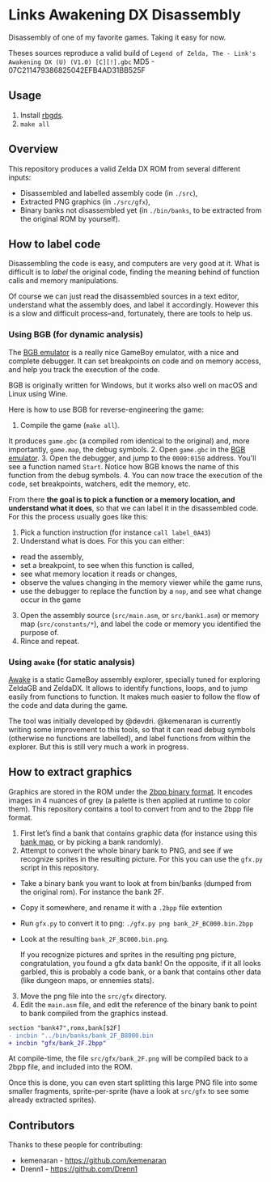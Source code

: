 # Links Awakening DX Disassembly

Disassembly of one of my favorite games. Taking it easy for now.

Theses sources reproduce a valid build of `Legend of Zelda, The - Link's Awakening DX (U) (V1.0) [C][!].gbc`
MD5 - 07C211479386825042EFB4AD31BB525F

## Usage

1. Install [rbgds](https://github.com/rednex/rgbds#1-installing-rgbds).
2. `make all`

## Overview

This repository produces a valid Zelda DX ROM from several different inputs:

- Disassembled and labelled assembly code (in `./src`),
- Extracted PNG graphics (in `./src/gfx`),
- Binary banks not disassembled yet (in `./bin/banks`, to be extracted from the original ROM by yourself).

## How to label code

Disassembling the code is easy, and computers are very good at it. What is difficult is to _label_ the original code, finding the meaning behind of function calls and memory manipulations.

Of course we can just read the disassembled sources in a text editor, understand what the assembly does, and label it accordingly. However this is a slow and difficult process–and, fortunately, there are tools to help us.

### Using BGB (for dynamic analysis)

The [BGB emulator](http://bgb.bircd.org/) is a really nice GameBoy emulator, with a nice and complete debugger. It can set breakpoints on code and on memory access, and help you track the execution of the code.

BGB is originally written for Windows, but it works also well on macOS and Linux using Wine.

Here is how to use BGB for reverse-engineering the game:

1. Compile the game (`make all`).

  It produces `game.gbc` (a compiled rom identical to the original) and, more importantly, `game.map`, the debug symbols.
2. Open `game.gbc` in the [BGB emulator](http://bgb.bircd.org/).
3. Open the debugger, and jump to the `0000:0150` address. You'll see a function named `Start`. Notice how BGB knows the name of this function from the debug symbols.
4. You can now trace the execution of the code, set breakpoints, watchers, edit the memory, etc.

From there **the goal is to pick a function or a memory location, and understand what it does**, so that we can label it in the disassembled code. For this the process usually goes like this:

1. Pick a function instruction (for instance `call label_0A43`)
2. Understand what is does. For this you can either:
  - read the assembly,
  - set a breakpoint, to see when this function is called,
  - see what memory location it reads or changes,
  - observe the values changing in the memory viewer while the game runs,
  - use the debugger to replace the function by a `nop`, and see what change occur in the game
3. Open the assembly source (`src/main.asm`, or `src/bank1.asm`) or memory map (`src/constants/*`), and label the code or memory you identified the purpose of.
4. Rince and repeat.

### Using `awake` (for static analysis)

[Awake](https://github.com/kemenaran/awake) is a static GameBoy assembly explorer, specially tuned for exploring ZeldaGB and ZeldaDX. It allows to identify functions, loops, and to jump easily from functions to function. It makes much easier to follow the flow of the code and data during the game.

The tool was initially developed by @devdri. @kemenaran is currently writing some improvement to this tools, so that it can read debug symbols (otherwise no functions are labelled), and label functions from within the explorer. But this is still very much a work in progress. 

## How to extract graphics

Graphics are stored in the ROM under the [2bpp binary format](http://www.huderlem.com/demos/gameboy2bpp.html). It encodes images in 4 nuances of grey (a palette is then applied at runtime to color them). This repository contains a tool to convert from and to the 2bpp file format.

1. First let’s find a bank that contains graphic data (for instance using this [bank map](https://github.com/kemenaran/awake/blob/master/note.txt#L223-L255), or by picking a bank randomly).
2. Attempt to convert the whole binary bank to PNG, and see if we recognize sprites in the resulting picture. For this you can use the `gfx.py` script in this repository.

  - Take a binary bank you want to look at from bin/banks (dumped from the original rom). For instance the bank 2F.
  - Copy it somewhere, and rename it with a `.2bpp` file extention
  - Run `gfx.py` to convert it to png: `./gfx.py png bank_2F_BC000.bin.2bpp`
  - Look at the resulting `bank_2F_BC000.bin.png`.

    If you recognize pictures and sprites in the resulting png picture, congratulation, you found a gfx data bank! On the opposite, if it all looks garbled, this is probably a code bank, or a bank that contains other data (like dungeon maps, or ennemies stats).

3. Move the png file into the `src/gfx` directory.
4. Edit the `main.asm` file, and edit the reference of the binary bank to point to bank compiled from the graphics instead.

  ```diff
  section "bank47",romx,bank[$2F]
  - incbin "../bin/banks/bank_2F_B8000.bin
  + incbin "gfx/bank_2F.2bpp"
  ```
  
  At compile-time, the file `src/gfx/bank_2F.png` will be compiled back to a 2bpp file, and included into the ROM.

Once this is done, you can even start splitting this large PNG file into some smaller fragments, sprite-per-sprite (have a look at `src/gfx` to see some already extracted sprites).

## Contributors

Thanks to these people for contributing:

* kemenaran - https://github.com/kemenaran
* Drenn1 - https://github.com/Drenn1
